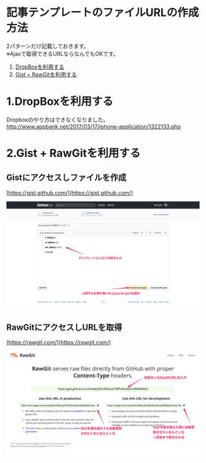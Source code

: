 # 記事テンプレートのファイルURLの作成方法
2パターンだけ記載しておきます。  
※Ajaxで取得できるURLならなんでもOKです。

1. [DropBoxを利用する](#1dropboxを利用する)
2. [Gist + RawGitを利用する](#2gist--rawgitを利用する)



# 1.DropBoxを利用する

Dropboxのやり方はできなくなりました。
http://www.appbank.net/2017/03/17/iphone-application/1322133.php


# 2.Gist + RawGitを利用する

## Gistにアクセスしファイルを作成
[https://gist.github.com/](https://gist.github.com/)

![Gistにアクセスしファイルを作成](img/how_to_create_article_gist_01.png)

## RawGitにアクセスしURLを取得
[https://rawgit.com/](https://rawgit.com/)

![RawGitにアクセスしURLを取得](img/how_to_create_article_gist_02.png)

